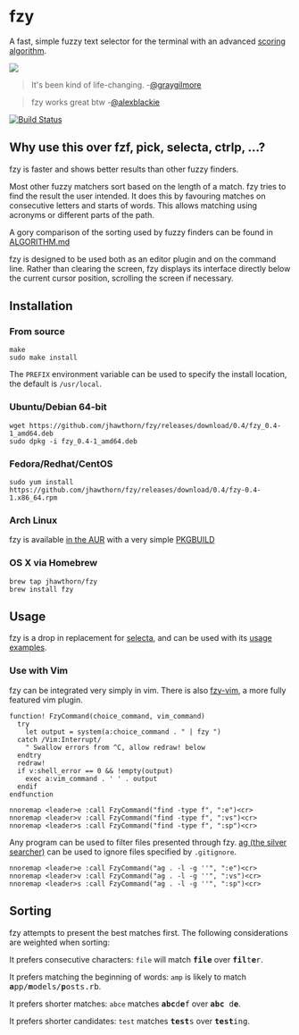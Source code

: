 # fzy

A fast, simple fuzzy text selector for the terminal with an advanced [scoring
algorithm](#sorting).

![](http://i.hawth.ca/u/fzy2.gif)

<blockquote>
It's been kind of life-changing.
-<a href="https://github.com/graygilmore/">@graygilmore</a>
</blockquote>

<blockquote>
fzy works great btw
-<a href="https://twitter.com/alexblackie/status/719297828892188672">@alexblackie</a>
</blockquote>

[![Build Status](https://travis-ci.org/jhawthorn/fzy.svg?branch=master)](https://travis-ci.org/jhawthorn/fzy)

## Why use this over fzf, pick, selecta, ctrlp, ...?

fzy is faster and shows better results than other fuzzy finders.

Most other fuzzy matchers sort based on the length of a match. fzy tries to
find the result the user intended. It does this by favouring matches on
consecutive letters and starts of words. This allows matching using acronyms or
different parts of the path.

A gory comparison of the sorting used by fuzzy finders can be found in [ALGORITHM.md](ALGORITHM.md)

fzy is designed to be used both as an editor plugin and on the command line.
Rather than clearing the screen, fzy displays its interface directly below the current cursor position, scrolling the screen if necessary.

## Installation

### From source

    make
    sudo make install

The `PREFIX` environment variable can be used to specify the install location,
the default is `/usr/local`.

### Ubuntu/Debian 64-bit

    wget https://github.com/jhawthorn/fzy/releases/download/0.4/fzy_0.4-1_amd64.deb
    sudo dpkg -i fzy_0.4-1_amd64.deb

### Fedora/Redhat/CentOS

    sudo yum install https://github.com/jhawthorn/fzy/releases/download/0.4/fzy-0.4-1.x86_64.rpm

### Arch Linux

fzy is available
[in the AUR](https://aur.archlinux.org/packages/fzy/)
with a very simple
[PKGBUILD](https://aur.archlinux.org/cgit/aur.git/tree/PKGBUILD?h=fzy)

### OS X via Homebrew

    brew tap jhawthorn/fzy
    brew install fzy

## Usage

fzy is a drop in replacement for [selecta](https://github.com/garybernhardt/selecta), and can be used with its [usage examples](https://github.com/garybernhardt/selecta#usage-examples).

### Use with Vim

fzy can be integrated very simply in vim. There is also [fzy-vim](https://github.com/Dkendal/fzy-vim), a more fully featured vim plugin.

``` vim
function! FzyCommand(choice_command, vim_command)
  try
    let output = system(a:choice_command . " | fzy ")
  catch /Vim:Interrupt/
    " Swallow errors from ^C, allow redraw! below
  endtry
  redraw!
  if v:shell_error == 0 && !empty(output)
    exec a:vim_command . ' ' . output
  endif
endfunction

nnoremap <leader>e :call FzyCommand("find -type f", ":e")<cr>
nnoremap <leader>v :call FzyCommand("find -type f", ":vs")<cr>
nnoremap <leader>s :call FzyCommand("find -type f", ":sp")<cr>
```

Any program can be used to filter files presented through fzy. [ag (the silver searcher)](https://github.com/ggreer/the_silver_searcher) can be used to ignore files specified by `.gitignore`.

``` vim
nnoremap <leader>e :call FzyCommand("ag . -l -g ''", ":e")<cr>
nnoremap <leader>v :call FzyCommand("ag . -l -g ''", ":vs")<cr>
nnoremap <leader>s :call FzyCommand("ag . -l -g ''", ":sp")<cr>
```

## Sorting

fzy attempts to present the best matches first. The following considerations are weighted when sorting:

It prefers consecutive characters: `file` will match <tt><b>file</b></tt> over <tt><b>fil</b>t<b>e</b>r</tt>.

It prefers matching the beginning of words: `amp` is likely to match <tt><b>a</b>pp/<b>m</b>odels/<b>p</b>osts.rb</tt>.

It prefers shorter matches: `abce` matches <tt><b>abc</b>d<b>e</b>f</tt> over <tt><b>abc</b> d<b>e</b></tt>.

It prefers shorter candidates: `test` matches <tt><b>test</b>s</tt> over <tt><b>test</b>ing</b></tt>.

